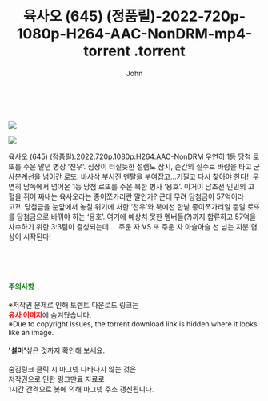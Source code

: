 ﻿---
layout: post
title:  "                   육사오 (645) (정품릴)-2022-720p-1080p-H264-AAC-NonDRM-mp4-torrent                .torrent"
author: John
categories: [ 애니/만화 ]
tags: [  ]
image: https://torrentrj58.com/uploadfile/full/54b8ed14ce33e7079dd376dfa23a940953c9754f.jpg"/></p><p><img src="https://torrentrj58.com/uploadfile/full/43fd9efa061d11057c89225b080d0a021b62c542.jpg 
description: "                   육사오 (645) (정품릴)-2022-720p-1080p-H264-AAC-NonDRM-mp4-torrent                 torrent 정보 공유"
toc: true
toc_sticky: true
---

<br>
<p><img src="https://torrentrj58.com/uploadfile/full/54b8ed14ce33e7079dd376dfa23a940953c9754f.jpg"/></p><p><img src="https://torrentrj58.com/uploadfile/full/43fd9efa061d11057c89225b080d0a021b62c542.jpg"/></p>
 육사오 (645) (정품릴).2022.720p.1080p.H264.AAC-NonDRM 우연히 1등 당첨 로또를 주운 말년 병장 ‘천우’. 심장이 터질듯한 설렘도 잠시, 순간의 실수로 바람을 타고 군사분계선을 넘어간 로또. 바사삭 부서진 멘탈을 부여잡고…기필코 다시 찾아야 한다!  우연히 남쪽에서 넘어온 1등 당첨 로또를 주운 북한 병사 ‘용호’. 이거이 남조선 인민의 고혈을 쥐어 짜내는 육사오라는 종이쪼가리란 말인가? 근데 무려 당첨금이 57억이라고?!  당첨금을 눈앞에서 놓칠 위기에 처한 ‘천우’와 북에선 한낱 종이쪼가리일 뿐일 로또를 당첨금으로 바꿔야 하는 ‘용호’. 여기에 예상치 못한 멤버들(?)까지 합류하고 57억을 사수하기 위한 3:3팀이 결성되는데…  주운 자 VS 또 주운 자 아슬아슬 선 넘는 지분 협상이 시작된다! 
    
<br><br><br>
<p data-ke-size="size16"><b><span style="color: green;">주의사항</span></b><br /><br />※저작권 문제로 인해 토렌트 다운로드 링크는<br /><b><span style="color: red;">유사 이미지</span></b>에 숨겨뒀습니다.<br />※Due to copyright issues, the torrent download link is hidden where it looks like an image.<br /><br /><b>'설마'</b>싶은 것까지 확인해 보세요.<br /><br />숨김링크 클릭 시 마그넷 나타나지 않는 것은<br />저작권으로 인한 링크만료 자료로<br />1시간 간격으로 봇에 의해 마그넷 주소 갱신됩니다.</p>
